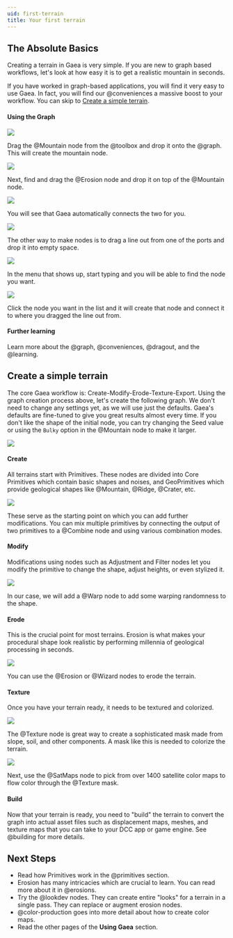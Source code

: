 ```yaml
---
uid: first-terrain
title: Your first terrain
---
```


## The Absolute Basics

Creating a terrain in Gaea is very simple. If you are new to graph based workflows, let's look at how easy it is to get a realistic mountain in seconds.

If you have worked in graph-based applications, you will find it very easy to use Gaea. In fact, you will find our @conveniences a massive boost to your workflow. You can skip to [Create a simple terrain](#create-a-simple-terrain).

#### Using the Graph

![](/images/first/first-001.webp)

Drag the @Mountain node from the @toolbox and drop it onto the @graph. This will create the mountain node.

![](/images/first/first-002.webp)

Next, find and drag the @Erosion node and drop it on top of the @Mountain node.

![](/images/first/first-003.webp)

You will see that Gaea automatically connects the two for you.

![](/images/first/first-004.webp)

The other way to make nodes is to drag a line out from one of the ports and drop it into empty space.

![](/images/first/first-005.webp)

In the menu that shows up, start typing and you will be able to find the node you want.

![](/images/first/first-006.webp)

Click the node you want in the list and it will create that node and connect it to where you dragged the line out from.

#### Further learning

Learn more about the @graph, @conveniences, @dragout, and the @learning.

## Create a simple terrain

The core Gaea workflow is: Create-Modify-Erode-Texture-Export. Using the graph creation process above, let's create the following graph. We don't need to change any settings yet, as we will use just the defaults. Gaea's defaults are fine-tuned to give you great results almost every time. If you don't like the shape of the initial node, you can try changing the Seed value or using the `Bulky` option in the @Mountain node to make it larger.

![](/images/guide/simple-graph.webp)

#### Create

All terrains start with Primitives. These nodes are divided into Core Primitives which contain basic shapes and noises, and GeoPrimitives which provide geological shapes like @Mountain, @Ridge, @Crater, etc.

![](/images/guide/primitive-01.webp)

These serve as the starting point on which you can add further modifications. You can mix multiple primitives by connecting the output of two primitives to a @Combine node and using various combination modes.

#### Modify

Modifications using nodes such as Adjustment and Filter nodes let you modify the primitive to change the shape, adjust heights, or even stylized it.

![](/images/guide/modify.webp)

In our case, we will add a @Warp node to add some warping randomness to the shape.

#### Erode

This is the crucial point for most terrains. Erosion is what makes your procedural shape look realistic by performing millennia of geological processing in seconds.

![](/images/guide/erode.webp)

You can use the @Erosion or @Wizard nodes to erode the terrain.

#### Texture

Once you have your terrain ready, it needs to be textured and colorized.

![](/images/guide/texture.webp)

The @Texture node is great way to create a sophisticated mask made from slope, soil, and other components. A mask like this is needed to colorize the terrain.

![](/images/guide/satmap.webp)

Next, use the @SatMaps node to pick from over 1400 satellite color maps to flow color through the @Texture mask.

#### Build

Now that your terrain is ready, you need to "build" the terrain to convert the graph into actual asset files such as displacement maps, meshes, and texture maps that you can take to your DCC app or game engine. See @building for more details.

## Next Steps

- Read how Primitives work in the @primitives section.
- Erosion has many intricacies which are crucial to learn. You can read more about it in @erosions.
- Try the @lookdev nodes. They can create entire "looks" for a terrain in a single pass. They can replace or augment erosion nodes.
- @color-production goes into more detail about how to create color maps.
- Read the other pages of the **Using Gaea** section.